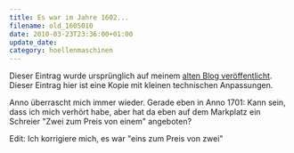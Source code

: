 ```yaml
---
title: Es war im Jahre 1602...
filename: old_1605010
date: 2010-03-23T23:36:00+01:00
update_date:
category: hoellenmaschinen
---
```

Dieser Eintrag wurde ursprünglich auf meinem [alten Blog veröffentlicht](https://stu.blogger.de/stories/1605010/). Dieser Eintrag hier ist eine Kopie mit kleinen technischen Anpassungen.

Anno überrascht mich immer wieder. Gerade eben in Anno 1701: Kann sein, dass ich mich verhört habe, aber hat da eben auf dem Markplatz ein Schreier "Zwei zum Preis von einem" angeboten?

Edit: Ich korrigiere mich, es war "eins zum Preis von zwei"
